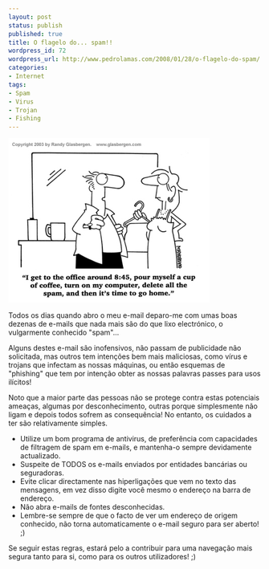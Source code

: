 ```yaml
---
layout: post
status: publish
published: true
title: O flagelo do... spam!!
wordpress_id: 72
wordpress_url: http://www.pedrolamas.com/2008/01/28/o-flagelo-do-spam/
categories:
- Internet
tags:
- Spam
- Virus
- Trojan
- Fishing
---
```

![Spam](/wp-content/uploads/2008/01/spam.jpg)

Todos os dias quando abro o meu e-mail deparo-me com umas boas dezenas de e-mails que nada mais são do que lixo electrónico, o vulgarmente conhecido "spam"...

Alguns destes e-mail são inofensivos, não passam de publicidade não solicitada, mas outros tem intenções bem mais maliciosas, como vírus e trojans que infectam as nossas máquinas, ou então esquemas de "phishing" que tem por intenção obter as nossas palavras passes para usos ilícitos!

Noto que a maior parte das pessoas não se protege contra estas potenciais ameaças, algumas por desconhecimento, outras porque simplesmente não ligam e depois todos sofrem as consequência! No entanto, os cuidados a ter são relativamente simples.

-   Utilize um bom programa de antivirus, de preferência com capacidades de filtragem de spam em e-mails, e mantenha-o sempre devidamente actualizado.
-   Suspeite de TODOS os e-mails enviados por entidades bancárias ou seguradoras.
-   Evite clicar directamente nas hiperligações que vem no texto das mensagens, em vez disso digite você mesmo o endereço na barra de endereço.
-   Não abra e-mails de fontes desconhecidas.
-   Lembre-se sempre de que o facto de ver um endereço de origem conhecido, não torna automaticamente o e-mail seguro para ser aberto! ;)

Se seguir estas regras, estará pelo a contribuir para uma navegação mais segura tanto para si, como para os outros utilizadores! ;)
